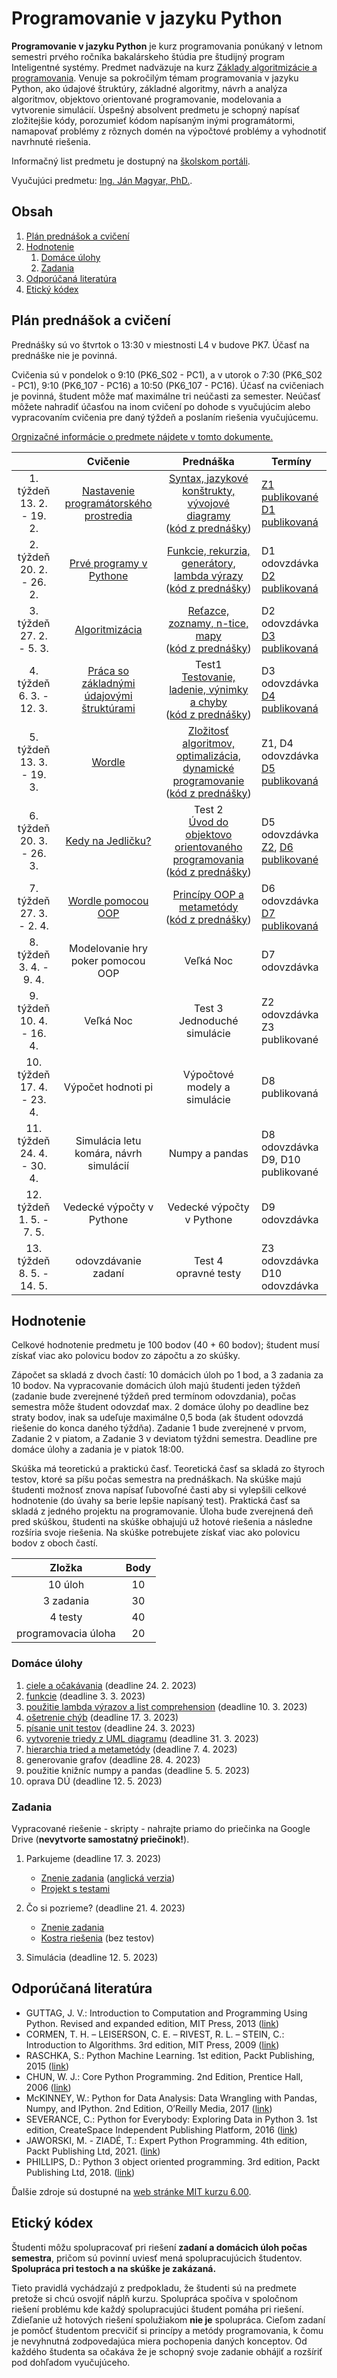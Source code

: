 # Programovanie v jazyku Python

**Programovanie v jazyku Python** je kurz programovania ponúkaný v letnom semestri prvého ročníka bakalárskeho štúdia pre študijný program Inteligentné systémy. Predmet nadväzuje na kurz [Základy algoritmizácie a programovania](https://kurzy.kpi.fei.tuke.sk/zap/). Venuje sa pokročilým témam programovania v jazyku Python, ako údajové štruktúry, základné algoritmy, návrh a analýza algoritmov, objektovo orientované programovanie, modelovania a vytvorenie simulácií. Úspešný absolvent predmetu je schopný napísať zložitejšie kódy, porozumieť kódom napísaným inými programátormi, namapovať problémy z rôznych domén na výpočtové problémy a vyhodnotiť navrhnuté riešenia.

Informačný list predmetu je dostupný na [školskom portáli](https://maisportal.tuke.sk/portal/studijneProgramy.mais).

Vyučujúci predmetu: [Ing. Ján Magyar, PhD.](http://www.cloudai.sk/people-janmagyar/).

## Obsah
1. [Plán prednášok a cvičení](#plan)
2. [Hodnotenie](#grading)
    1. [Domáce úlohy](#homeworks)
    2. [Zadania](#assignments)
    <!--3. [Skúška](#exam)-->
3. [Odporúčaná literatúra](#textbooks)
4. [Etický kódex](#collaboration)

## Plán prednášok a cvičení <a name="plan"></a>
Prednášky sú vo štvrtok o 13:30 v miestnosti L4 v budove PK7. Účasť na prednáške nie je povinná.

Cvičenia sú v pondelok o 9:10 (PK6_S02 - PC1), a v utorok o 7:30 (PK6_S02 - PC1), 9:10 (PK6_107 - PC16) a 10:50 (PK6_107 - PC16). Účasť na cvičeniach je povinná, študent môže mať maximálne tri neúčasti za semester. Neúčasť môžete nahradiť účasťou na inom cvičení po dohode s vyučujúcim alebo vypracovaním cvičenia pre daný týždeň a poslaním riešenia vyučujúcemu.

[Orgnizačné informácie o predmete nájdete v tomto dokumente.](lectures/Lecture-00.pdf)

|                               |                  Cvičenie                 |                           Prednáška                          |                        Termíny                          |
|:-----------------------------:|:-----------------------------------------:|:------------------------------------------------------------:|---------------------------------------------------------|
|  1. týždeň<br>13. 2. - 19. 2. |   [Nastavenie programátorského prostredia](labs/lab01-setting-up.ipynb)  |        [Syntax, jazykové konštrukty, vývojové diagramy](lectures/Lecture-01.pdf)<br>([kód z prednášky](lectures/codes/lecture01.ipynb))        |            [Z1 publikované](assignments/Zadanie1.pdf)<br>[D1 publikovaná](assignments/homeworks/homework01.md)             |
|  2. týždeň<br>20. 2. - 26. 2. |          [Prvé programy v Pythone](labs/lab02-first-baby-steps.ipynb)          |         [Funkcie, rekurzia, generátory, lambda výrazy](lectures/Lecture-02.pdf)<br>([kód z prednášky](lectures/codes/lecture02.ipynb))         |             D1 odovzdávka<br>[D2 publikovaná](assignments/homeworks/homework02.md)             |
|  3. týždeň<br>27. 2. - 5. 3.  |               [Algoritmizácia](labs/lab03-functions-and-algorithmization.ipynb)              |                [Reťazce, zoznamy, n-tice, mapy](lectures/Lecture-03.pdf)<br>([kód z prednášky](lectures/codes/lecture03.ipynb))                |             D2 odovzdávka<br>[D3 publikovaná](assignments/homeworks/homework03.md)             |
|  4. týždeň<br>6. 3. - 12. 3.  | [Práca so základnými údajovými štruktúrami](labs/lab04-a-look-at-the-table.ipynb) |        Test1<br>[Testovanie, ladenie, výnimky a chyby](lectures/Lecture-04.pdf)<br>([kód z prednášky](lectures/codes/lecture04.ipynb))         |             D3 odovzdávka<br>[D4 publikovaná](assignments/homeworks/homework04.md)             |
|  5. týždeň<br>13. 3. - 19. 3. |                   [Wordle](labs/lab05-wordle.ipynb)                  | [Zložitosť algoritmov, optimalizácia, dynamické programovanie](lectures/Lecture-05.pdf)<br>([kód z prednášky](lectures/codes/lecture05.ipynb)) |         Z1, D4 odovzdávka<br>[D5 publikovaná](assignments/homeworks/homework05.md)         |
|  6. týždeň<br>20. 3. - 26. 3. |             [Kedy na Jedličku?](labs/lab06-when-to-party.ipynb)             |    Test 2<br>[Úvod do objektovo orientovaného programovania](lectures/Lecture-06.pdf)<br>([kód z prednášky](lectures/codes/lecture06.ipynb))   |             D5 odovzdávka<br>[Z2](assignments/Zadanie2.pdf), [D6 publikované](assignments/homeworks/homework06.md)             |
|  7. týždeň<br>27. 3. - 2. 4.  |             [Wordle pomocou OOP](labs/lab07-wordle-in-oop.ipynb)            |                   [Princípy OOP a metametódy](lectures/Lecture-07.pdf)<br>([kód z prednášky](lectures/codes/lecture07.zip))                  |             D6 odovzdávka<br>[D7 publikovaná](assignments/homeworks/homework07.md)             |
|  8. týždeň<br>3. 4. - 9. 4.   |     Modelovanie hry poker pomocou OOP     |                           Veľká Noc                          |                      D7 odovzdávka                      |
|  9. týždeň<br>10. 4. - 16. 4. |                 Veľká Noc                 |                Test 3<br>Jednoduché simulácie                |             Z2 odovzdávka<br>Z3 publikované             |
| 10. týždeň<br>17. 4. - 23. 4. |           Výpočet hodnoti pi              |                Výpočtové modely a simulácie                  |                      D8 publikovaná                     |
| 11. týždeň<br>24. 4. - 30. 4. |   Simulácia letu komára, návrh simulácií  |                        Numpy a pandas                        |           D8 odovzdávka<br>D9, D10 publikované          |
| 12. týždeň<br>1. 5. - 7. 5.   |         Vedecké výpočty v Pythone         |                   Vedecké výpočty v Pythone                  |                      D9 odovzdávka                      |
| 13. týždeň<br>8. 5. - 14. 5.  |            odovzdávanie zadaní            |                    Test 4<br>opravné testy                   |             Z3 odovzdávka<br>D10 odovzdávka             |

## Hodnotenie <a name="grading"></a>

Celkové hodnotenie predmetu je 100 bodov (40 + 60 bodov); študent musí získať viac ako polovicu bodov zo zápočtu a zo skúšky.

Zápočet sa skladá z dvoch častí: 10 domácich úloh po 1 bod, a 3 zadania za 10 bodov. Na vypracovanie domácich úloh majú študenti jeden týždeň (zadanie bude zverejnené týždeň pred termínom odovzdania), počas semestra môže študent odovzdať max. 2 domáce úlohy po deadline bez straty bodov, inak sa udeľuje maximálne 0,5 boda (ak študent odovzdá riešenie do konca daného týždňa). Zadanie 1 bude zverejnené v prvom, Zadanie 2 v piatom, a Zadanie 3 v deviatom týždni semestra. Deadline pre domáce úlohy a zadania je v piatok 18:00.

Skúška má teoretickú a praktickú časť. Teoretická časť sa skladá zo štyroch testov, ktoré sa píšu počas semestra na prednáškach. Na skúške majú študenti možnosť znova napísať ľubovoľné časti aby si vylepšili celkové hodnotenie (do úvahy sa berie lepšie napísaný test). Praktická časť sa skladá z jedného projektu na programovanie. Úloha bude zverejnená deň pred skúškou, študenti na skúške obhajujú už hotové riešenia a následne rozšíria svoje riešenia. Na skúške potrebujete získať viac ako polovicu bodov z oboch častí.

|        Zložka       | Body |
|:-------------------:|:----:|
|       10 úloh       |  10  |
|      3 zadania      |  30  |
|       4 testy       |  40  |
| programovacia úloha |  20  |

### Domáce úlohy <a name="homeworks"></a>
1. [ciele a očakávania](assignments/homeworks/homework01.md) (deadline 24. 2. 2023)
2. [funkcie](assignments/homeworks/homework02.md) (deadline 3. 3. 2023)
3. [použitie lambda výrazov a list comprehension](assignments/homeworks/homework03.md) (deadline 10. 3. 2023)
4. [ošetrenie chýb](assignments/homeworks/homework04.md) (deadline 17. 3. 2023)
5. [písanie unit testov](assignments/homeworks/homework05.md) (deadline 24. 3. 2023)
6. [vytvorenie triedy z UML diagramu](assignments/homeworks/homework06.md) (deadline 31. 3. 2023)
7. [hierarchia tried a metametódy](assignments/homeworks/homework07.md) (deadline 7. 4. 2023)
8. generovanie grafov (deadline 28. 4. 2023)
9. použitie knižníc numpy a pandas (deadline 5. 5. 2023)
10. oprava DÚ (deadline 12. 5. 2023)

### Zadania <a name="assignments"></a>
Vypracované riešenie - skripty - nahrajte priamo do priečinka na Google Drive (**nevytvorte samostatný priečinok!**).

1. Parkujeme (deadline 17. 3. 2023)

    * [Znenie zadania](assignments/Zadanie1.pdf) ([anglická verzia](assignments/Assignment1.pdf))
    * [Projekt s testami](assignments/Zadanie1.zip)

2. Čo si pozrieme? (deadline 21. 4. 2023)

    * [Znenie zadania](assignments/Zadanie2.pdf)
    * [Kostra riešenia](assignments/Zadanie2.zip) (bez testov)

3. Simulácia (deadline 12. 5. 2023)

<!--### Skúška <a name="exam"></a>-->

## Odporúčaná literatúra <a name="textbooks"></a>

* GUTTAG, J. V.: Introduction to Computation and Programming Using Python. Revised and expanded edition, MIT Press, 2013 ([link](https://doc.lagout.org/programmation/python/Introduction%20to%20Computation%20and%20Programming%20using%20Python%20%28rev.%20ed.%29%20%5BGuttag%202013-08-09%5D.pdf))
* CORMEN, T. H. – LEISERSON, C. E. – RIVEST, R. L. – STEIN, C.: Introduction to Algorithms. 3rd edition, MIT Press, 2009 ([link](https://ms.sapientia.ro/~kasa/Algorithms_3rd.pdf))
* RASCHKA, S.: Python Machine Learning. 1st edition, Packt Publishing, 2015 ([link](https://www.amazon.com/Python-Machine-Learning-scikit-learn-TensorFlow-ebook/dp/B0742K7HYF))
* CHUN, W. J.: Core Python Programming. 2nd Edition, Prentice Hall, 2006 ([link](https://www.amazon.com/Core-Python-Programming-Wesley-Chun/dp/0132269937))
* McKINNEY, W.: Python for Data Analysis: Data Wrangling with Pandas, Numpy, and IPython. 2nd Edition, O’Reilly Media, 2017 ([link](https://www.amazon.com/Python-Data-Analysis-Wrangling-IPython/dp/1491957662))
* SEVERANCE, C.: Python for Everybody: Exploring Data in Python 3. 1st edition, CreateSpace Independent Publishing Platform, 2016 ([link](https://www.amazon.com/Python-Everybody-Exploring-Data/dp/1530051126))
* JAWORSKI, M. - ZIADÉ, T.: Expert Python Programming. 4th edition, Packt Publishing Ltd, 2021. ([link](https://www.packtpub.com/product/expert-python-programming-fourth-edition/9781801071109))
* PHILLIPS, D.: Python 3 object oriented programming. 3rd edition, Packt Publishing Ltd, 2018. ([link](https://www.packtpub.com/product/python-3-object-oriented-programming-third-edition/9781789615852))

Ďalšie zdroje sú dostupné na [web stránke MIT kurzu 6.00](https://ocw.mit.edu/courses/electrical-engineering-and-computer-science/6-00-introduction-to-computer-science-and-programming-fall-2008/index.htm).

## Etický kódex <a name="collaboration"></a>
Študenti môžu spolupracovať pri riešení **zadaní a domácich úloh počas semestra**, pričom sú povinní uviesť mená spolupracujúcich študentov. **Spolupráca pri testoch a na skúške je zakázaná.**

Tieto pravidlá vychádzajú z predpokladu, že študenti sú na predmete pretože si chcú osvojiť náplň kurzu. Spolupráca spočíva v spoločnom riešení problému kde každý spolupracujúci študent pomáha pri riešení. Zdieľanie už hotových riešení spolužiakom **nie je** spolupráca. Cieľom zadaní je pomôcť študentom precvičiť si princípy a metódy programovania, k čomu je nevyhnutná zodpovedajúca miera pochopenia daných konceptov. Od každého študenta sa očakáva že je schopný svoje zadanie obhájiť a rozšíriť pod dohľadom vyučujúceho.
